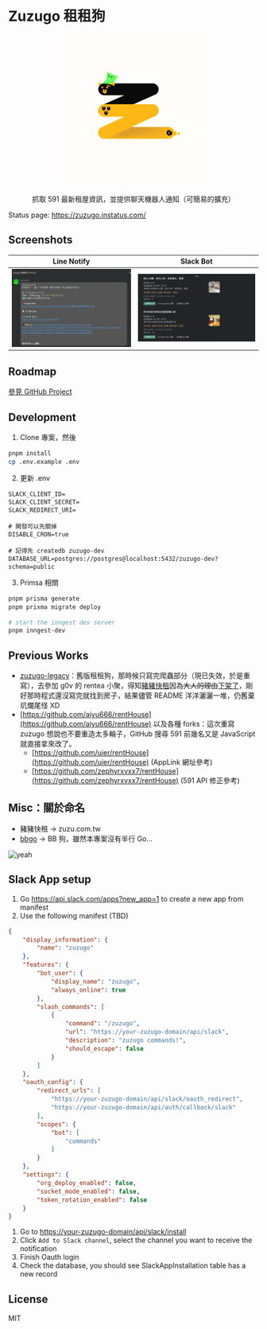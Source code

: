 # Zuzugo 租租狗

<p align="center">
  <img src="./docs/assets/zuzugo_logo.png" width="300" alt="logo">
  <br>
  <br>
  抓取 591 最新租屋資訊，並提供聊天機器人通知（可簡易的擴充）
</p>

Status page: <https://zuzugo.instatus.com/>

## Screenshots

|                  Line Notify                  |                 Slack Bot                 |
| :-------------------------------------------: | :---------------------------------------: |
| ![line-notify](./docs/assets/line-notify.png) | ![slack-bot](./docs/assets/slack-bot.png) |

## Roadmap

[參見 GitHub Project](https://github.com/users/Yukaii/projects/5/views/2)

## Development

1. Clone 專案，然後

```bash
pnpm install
cp .env.example .env
```

2. 更新 .env

```
SLACK_CLIENT_ID=
SLACK_CLIENT_SECRET=
SLACK_REDIRECT_URI=

# 開發可以先關掉
DISABLE_CRON=true

# 記得先 createdb zuzugo-dev
DATABASE_URL=postgres://postgres@localhost:5432/zuzugo-dev?schema=public
```

3. Primsa 相關

```bash
pnpm prisma generate
pnpm prixma migrate deploy
```


```bash
# start the inngest dev server
pnpm inngest-dev
```

## Previous Works

- [zuzugo-legacy](https://github.com/Yukaii/zuzugo-legacy)：舊版租租狗，那時候只寫完爬蟲部分（現已失效，於是重寫），去參加 g0v 的 rentea 小聚，得知[豬豬快租](https://www.facebook.com/zuzutw/)因為~~大人的理由~~[下架了](https://www.facebook.com/zuzutw/posts/pfbid0Jiys6uatCsuhS76q3DSz7Atk3XuUQbKmwah8Q9trNbYVpXW8moDk4N5VJhjfmH46l)，剛好那時程式還沒寫完就找到房子，結果儘管 README 洋洋灑灑一堆，仍舊棄坑爛尾怪 XD
- [https://github.com/aiyu666/rentHouse](https://github.com/aiyu666/rentHouse) 以及各種 forks：這次重寫 zuzugo 想說也不要重造太多輪子，GitHub 搜尋 591 前幾名又是 JavaScript 就直接拿來改了。
  - [https://github.com/uier/rentHouse](https://github.com/uier/rentHouse) (AppLink 網址參考)
  - [https://github.com/zephyrxvxx7/rentHouse](https://github.com/zephyrxvxx7/rentHouse) (591 API 修正參考)

## Misc：關於命名

- 豬豬快租 -> zuzu.com.tw
- [bbgo](https://github.com/c9s/bbgo) -> BB 狗，雖然本專案沒有半行 Go...

![yeah](https://1.bp.blogspot.com/-h-sB7bTbyDo/XmerCeUWoCI/AAAAAAAALSU/3DmKLm3ZXh8NUecPNKHB0YCVrUd51MbRQCK4BGAYYCw/s1600/noname.png)

## Slack App setup

1. Go <https://api.slack.com/apps?new_app=1> to create a new app from manifest
2. Use the following manifest (TBD)

```json
{
    "display_information": {
        "name": "zuzugo"
    },
    "features": {
        "bot_user": {
            "display_name": "zuzugo",
            "always_online": true
        },
        "slash_commands": [
            {
                "command": "/zuzugo",
                "url": "https://your-zuzugo-domain/api/slack",
                "description": "zuzugo commands!",
                "should_escape": false
            }
        ]
    },
    "oauth_config": {
        "redirect_urls": [
            "https://your-zuzugo-domain/api/slack/oauth_redirect",
            "https://your-zuzugo-domain/api/auth/callback/slack"
        ],
        "scopes": {
            "bot": [
                "commands"
            ]
        }
    },
    "settings": {
        "org_deploy_enabled": false,
        "socket_mode_enabled": false,
        "token_rotation_enabled": false
    }
}
```

1. Go to <https://your-zuzugo-domain/api/slack/install>
1. Click `Add to Slack channel`, select the channel you want to receive the notification
1. Finish Oauth login
1. Check the database, you should see SlackAppInstallation table has a new record

## License

MIT
